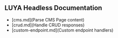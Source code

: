 ## LUYA Headless Documentation

+ [cms.md](Parse CMS Page content)
+ [crud.md](Handle CRUD responses)
+ [custom-endpoint.md](Custom endpoint handlers)